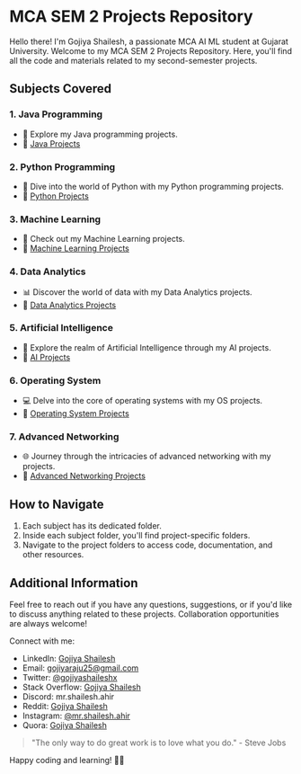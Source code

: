 # MCA SEM 2 Projects Repository

Hello there! I'm Gojiya Shailesh, a passionate MCA AI ML student at Gujarat University. Welcome to my MCA SEM 2 Projects Repository. Here, you'll find all the code and materials related to my second-semester projects.

## Subjects Covered

### 1. Java Programming
- 🚀 Explore my Java programming projects.
- 📁 [Java Projects](./JavaProgramming/)

### 2. Python Programming
- 🐍 Dive into the world of Python with my Python programming projects.
- 📁 [Python Projects](./PythonProgramming/)

### 3. Machine Learning
- 🤖 Check out my Machine Learning projects.
- 📁 [Machine Learning Projects](./MachineLearning/)

### 4. Data Analytics
- 📊 Discover the world of data with my Data Analytics projects.
- 📁 [Data Analytics Projects](./DataAnalytics/)

### 5. Artificial Intelligence
- 🧠 Explore the realm of Artificial Intelligence through my AI projects.
- 📁 [AI Projects](./ArtificialIntelligence/)

### 6. Operating System
- 💻 Delve into the core of operating systems with my OS projects.
- 📁 [Operating System Projects](./OperatingSystem/)

### 7. Advanced Networking
- 🌐 Journey through the intricacies of advanced networking with my projects.
- 📁 [Advanced Networking Projects](./AdvancedNetworking/)

## How to Navigate

1. Each subject has its dedicated folder.
2. Inside each subject folder, you'll find project-specific folders.
3. Navigate to the project folders to access code, documentation, and other resources.

## Additional Information


Feel free to reach out if you have any questions, suggestions, or if you'd like to discuss anything related to these projects. Collaboration opportunities are always welcome!

Connect with me:
- LinkedIn: [Gojiya Shailesh](https://www.linkedin.com/in/gojiyashailesh/)
- Email: [gojiyaraju25@gmail.com](mailto:gojiyaraju25@gmail.com)
- Twitter: [@gojiyashaileshx](https://twitter.com/gojiyashaileshX)
- Stack Overflow: [Gojiya Shailesh](https://stackoverflow.com/users/22497592/gojiya-shailesh?tab=profile)
- Discord: mr.shailesh.ahir
- Reddit: [Gojiya Shailesh](https://www.reddit.com/user/mr_shailesh_ahir/)
- Instagram: [@mr.shailesh.ahir](https://www.instagram.com/mr.shailesh.ahir/)
- Quora: [Gojiya Shailesh](https://quora.com/profile/Gojiya-Shailesh-2)


> "The only way to do great work is to love what you do." - Steve Jobs

Happy coding and learning! 🚀✨

